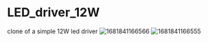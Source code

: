# LED_driver_12W
clone of a simple 12W led driver
![1681841166566](https://user-images.githubusercontent.com/47051240/232865334-9e3070b4-6704-4a7d-b01f-037adae0d913.jpg)
![1681841166555](https://user-images.githubusercontent.com/47051240/232865370-ad4aba92-e529-4f79-8b06-9fb52682647d.jpg)
